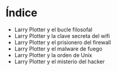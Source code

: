 # Índice

* Larry Plotter y el bucle filosofal
* Larry Plotter y la clave secreta del wifi
* Larry Plotter y el prisionero del firewall
* Larry Plotter y el malware de fuego 
* Larry Plotter y la orden de Unix
* Larry Plotter y el misterio del hacker

